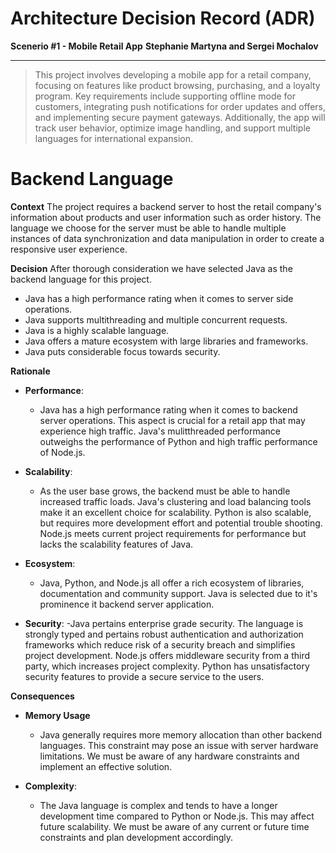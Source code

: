 # Architecture Decision Record (ADR)
**Scenerio #1 - Mobile Retail App**
**Stephanie Martyna and Sergei Mochalov**
___
> This project involves developing a mobile app for a retail company, focusing on features like product browsing, purchasing, and a loyalty program. Key requirements include supporting offline mode for customers, integrating push notifications for order updates and offers, and implementing secure payment gateways. Additionally, the app will track user behavior, optimize image handling, and support multiple languages for international expansion.

# Backend Language

**Context**
The project requires a backend server to host the retail company's information about products and user information such as order history. The language we choose for the server must be able to handle multiple instances of data synchronization and data manipulation in order to create a responsive user experience.

**Decision**
After thorough consideration we have selected Java as the backend language for this project.
- Java has a high performance rating when it comes to server side operations.
- Java supports multithreading and multiple concurrent requests.
- Java is a highly scalable language.
- Java offers a mature ecosystem with large libraries and frameworks.
- Java puts considerable focus towards security.


**Rationale**

- **Performance**:
   - Java has a high performance rating when it comes to backend server operations. This aspect is crucial for a retail app that may experience high traffic. Java's mulitthreaded performance outweighs the performance of Python and high traffic performance of Node.js.

- **Scalability**:
   - As the user base grows, the backend must be able to handle increased traffic loads. Java's clustering and load balancing tools make it an excellent choice for scalability. Python is also scalable, but requires more development effort and potential trouble shooting. Node.js meets current project requirements for performance but lacks the scalability features of Java.

- **Ecosystem**:
   - Java, Python, and Node.js all offer a rich ecosystem of libraries, documentation and community support. Java is selected due to it's prominence it backend server application.

- **Security**:
   -Java pertains enterprise grade security. The language is strongly typed and pertains robust authentication and authorization frameworks which reduce risk of a security breach and simplifies project development. Node.js offers middleware security from a third party, which increases project complexity. Python has unsatisfactory security features to provide a secure service to the users.

**Consequences**

- **Memory Usage**
   - Java generally requires more memory allocation than other backend languages. This constraint may pose an issue with server hardware limitations. We must be aware of any hardware constraints and implement an effective solution.

- **Complexity**: 
   - The Java language is complex and tends to have a longer development time compared to Python or Node.js. This may affect future scalability. We must be aware of any current or future time constraints and plan development accordingly. 
